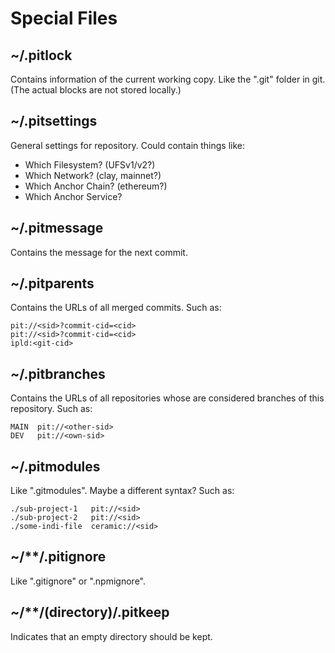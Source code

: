 # Special Files

## ~/.pitlock

Contains information of the current working copy.
Like the ".git" folder in git.
(The actual blocks are not stored locally.)

## ~/.pitsettings

General settings for repository.
Could contain things like:
* Which Filesystem? (UFSv1/v2?)
* Which Network? (clay, mainnet?)
* Which Anchor Chain? (ethereum?)
* Which Anchor Service?

## ~/.pitmessage

Contains the message for the next commit.

## ~/.pitparents

Contains the URLs of all merged commits.
Such as:
```
pit://<sid>?commit-cid=<cid>
pit://<sid>?commit-cid=<cid>
ipld:<git-cid>
```

## ~/.pitbranches

Contains the URLs of all repositories
whose are considered branches of this repository.
Such as:
```
MAIN  pit://<other-sid>
DEV   pit://<own-sid>
```

## ~/.pitmodules

Like ".gitmodules". Maybe a different syntax?
Such as:
```
./sub-project-1   pit://<sid>
./sub-project-2   pit://<sid>
./some-indi-file  ceramic://<sid>
```

## ~/**/.pitignore

Like ".gitignore" or ".npmignore".

## ~/**/(directory)/.pitkeep

Indicates that an empty directory should be kept.


